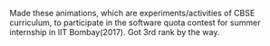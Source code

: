 Made these animations, which are experiments/activities of CBSE curriculum, to participate in the software quota contest for summer internship in IIT Bombay(2017). Got 3rd rank by the way.
